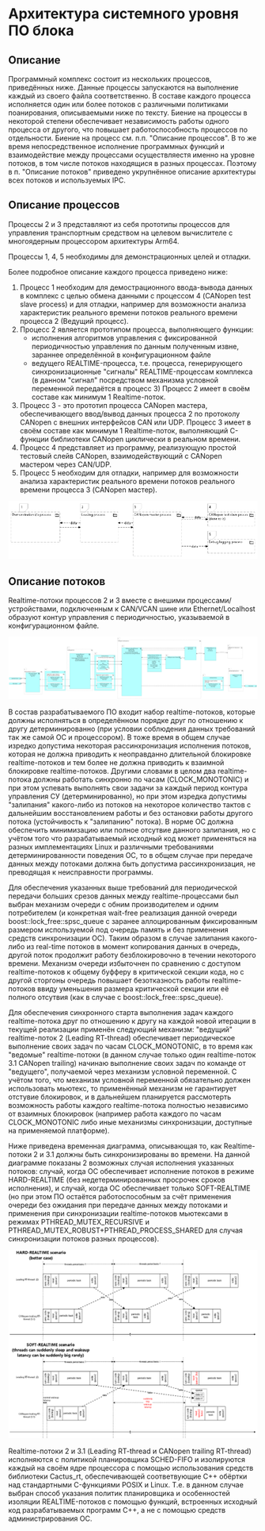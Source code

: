 # Архитектура системного уровня ПО блока

## Описание
Программный комплекс состоит из нескольких процессов, приведённых ниже. Данные процессы запускаются на выполнение каждый из своего файла соответственно. В составе каждого процесса исполняется один или более потоков с различными политиками поанирования, описываемыми ниже по тексту. Биение на процессы в некоторой степени обеспечивает независимость работы одного процесса от другого, что повышает работоспособность процессов по отдельности. Биение на процесс см. п.п. "Описание процессов". В то же время непосредственное исполнение программных функций и взаимодействие между процессами осуществляестя именно на уровне потоков, в том числе потоков находящися в разных процессах. Поэтому в п. "Описание потоков" приведено укрупнённое описание архитектуры всех потоков и используемых IPC.

## Описание процессов
Процессы 2 и 3 представляют из себя прототипы процессов для управления транспортным средством на целевом вычислителе с многоядерным процессором архитектуры Arm64. 

Процессы 1, 4, 5 необходимы для демонстрационных целей и отладки.

Более подробное описание каждого процесса приведено ниже:
1. Процесс 1 необходим для демострационного ввода-вывода данных в комплекс с целью обмена данными с процессом 4 (CANopen test slave process) и для отладки, например для возможности анализа характеристик реального времени потоков реального времени процесса 2 (Ведущий процесс).
1. Процесс 2 является прототипом процесса, выполняющего функции:
    - исполнения алгоритмов управления с фиксированной периодичностью управления по данным полученным извне, зараннее определённой в конфигурационном файле
    - ведущего REALTIME-процесса, т.е. процесса, генерирующего синхронизационные "сигналы" REALTIME-процессам комплекса (в данном "сигнал" посредством механизма условной переменной передаётся в процесс 3)
    Процесс 2 имеет в своём составе как минимум 1 Realtime-поток.
1. Процесс 3 - это прототип процесса CANopen мастера, обеспечивающего ввод/вывод данных процесса 2 по протоколу CANopen с внешних интерфейсов CAN или UDP.
Процесс 3 имеет в своём составе как минимум 1 Realtime-поток, выполняющий C-функции библиотеки CANopen циклически в реальном времени.
1. Процесс 4 представляет из программу, реализующую простой тестовый слейв CANopen, взаимодействующий с CANopen мастером через CAN/UDP.
1. Процесс 5 необходим для отладки, например для возможности анализа характеристик реального времени потоков реального времени процесса 3 (CANopen мастер). 

![](OS_Processes_Arch.png)

## Описание потоков

Realtime-потоки процессов 2 и 3 вместе с внешими процессами/устройствами, подключенным к CAN/VCAN шине или Ethernet/Localhost образуют контур управления с периодичностью, указываемой в конфигурационном файле. 

![](Thread_Arch.png)

В состав разрабатываемого ПО входит набор realtime-потоков, которые должны исполняться в определённом порядке друг по отношению к другу детерминированно (при условии соблюдения данных требований так же самой ОС и процессором). В тоже время в общем случае изредко допустима некоторая рассинхронизация исполнения потоков, которая не должна приводить к неоправданно длительной блокировке realtime-потоков и тем более не должна приводить к взаимной блокировке realtime-потоков. Другими словами в целом два realtime-потока должны работать синхронно по часам (CLOCK_MONOTONIC) и при этом успевать выполнять свои задачи за каждый период контура управления СУ (детерминированно), но при этом изредка допустимы "залипания" какого-либо из потоков на некоторое количество тактов с дальнейшим восстановлением работы и без остановки работы другого потока (устойчивость к "залипанию" потока). В норме ОС должна обеспечить минимизацию или полное отсутвие данного залипания, но с учётом того что разрабатываемый исходный код может применяться на разных имплементациях Linux и различными требованиями детерминированности поведения ОС, то в общем случае при передаче данных между потоками должна быть допустима рассинхронизация, не преводящая к неисправности программы. 

Для обеспечения указанных выше требований для периодической передачи больших срезов данных между realtime-процессами был выбран механизм очереди с обним производителем и одним потребителем (и конкретная wait-free реализация данной очереди boost::lock_free::spsc_queue с заранее аллоцированным фиксированным размером используемой под очередь память и без применения средств синхронизации ОС). Таким образом в случае залипания какого-либо из real-time потоков в момент копирования данных в очередь, другой поток продолжит работу безблокировочно в течении некоторого времени. Механизм очереди избыточнен по сравнению с доступом realtime-потоков к общему буфферу в критической секции кода, но с другой сторгоны очередь повышает безотказность работы realtime-потоков ввиду уменьшения размера критической секции или её полного отсутвия (как в случае с boost::lock_free::spsc_queue).

Для обеспечения синхронного старта выполнения задач каждого realtime-потока друг по отношению к другу на каждой новой итерации в текущей реализации применён следующий механизм: "ведущий" realtime-поток 2 (Leading RT-thread) обеспечивает периодическое выполнение своих задач по часам CLOCK_MONOTONIC, в то время как "ведомые" realtime-потоки  (в данном случае только один realtime-поток 3.1 CANopen trailing) начинаю выполнение своих задач по команде от "ведущего", получаемой через механизм условной переменной. С учётом того, что механизм условной переменной обязательно должен использовать мьютекс, то применённый механизм не гарантирует отстувие блокировок, и в дальнейшем планируется рассмотерть возможность работы каждого realtime-потока полностью независимо от взаимных блокировок (например работа каждого по часам CLOCK_MONOTONIC либо иные механизмы синхронизации, доступные на применяемой платформе).

Ниже приведена временная диаграмма, описывающая то, как Realtime-потоки 2 и 3.1 должны быть синхронизированы во времени. На данной диаграмме показаны 2 возможных случая исполнения указанных потоков: случай, когда ОС обеспечивает исполнение потоков в режиме HARD-REALTIME (без недетерминированных просрочек сроков исполнения), и случай, когда ОС обеспечивает только SOFT-REALTIME (но при этом ПО остаётся работоспособным за счёт применения очереди без ожидания при передаче данных между потоками и применения при синхронизации realtime-потоков мьютексами в режимах PTHREAD_MUTEX_RECURSIVE и PTHREAD_MUTEX_ROBUST+PTHREAD_PROCESS_SHARED для случая синхронизации потоков разных процессов).

![](time_dia.png)

Realtime-потоки 2 и 3.1 (Leading RT-thread и CANopen trailing RT-thread) исполняются с политикой планировщика SCHED-FIFO и изолируются каждый на своём ядре процессора с помощью использования средств библиотеки Cactus_rt, обеспечивающей соответвующие С++ обёртки над стандартными C-функциями POSIX и Linux. Т.е. в данном случае выбран способ указания политик планировщика и особенностей изоляции REALTIME-потоков с помощью функций, встроенных исходный код разрабатываемых программ C++, а не с помощью средств администрирования ОС.

